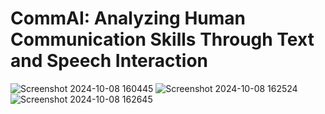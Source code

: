 # CommAI: Analyzing Human Communication Skills Through Text and Speech Interaction

![Screenshot 2024-10-08 160445](https://github.com/user-attachments/assets/a066b803-5fec-44ce-bb67-3053feb6c298)
![Screenshot 2024-10-08 162524](https://github.com/user-attachments/assets/ce61da4a-3e77-43ce-9839-bb228d490094)
![Screenshot 2024-10-08 162645](https://github.com/user-attachments/assets/0d803da9-beb7-4f91-a33d-3fbe467043c0)
